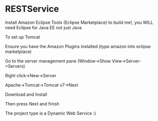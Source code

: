 # RESTService

Install Amazon Eclipse Tools (Eclipse Marketplace) to build me!, you WILL need Eclipse for Java EE not just Java

To set up Tomcat

Ensure you have the Amazon Plugins installed (type amazon into eclipse marketplace)

Go to the server management pane (Window->Show View->Server->Servers)

Right click->New->Server

Apache->Tomcat->Tomcat v7->Next

Download and Install

Then press Next and finish

The project type is a Dynamic Web Service :)
